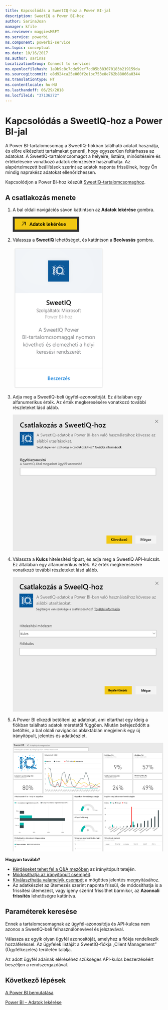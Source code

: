```yaml
---
title: Kapcsolódás a SweetIQ-hoz a Power BI-jal
description: SweetIQ a Power BI-hoz
author: SarinaJoan
manager: kfile
ms.reviewer: maggiesMSFT
ms.service: powerbi
ms.component: powerbi-service
ms.topic: conceptual
ms.date: 10/16/2017
ms.author: sarinas
LocalizationGroup: Connect to services
ms.openlocfilehash: 1a9b9c8c7cde59cf7cd05b383070183b219159da
ms.sourcegitcommit: e8d924ca25e060f2e1bc753e8e762b88066a0344
ms.translationtype: HT
ms.contentlocale: hu-HU
ms.lasthandoff: 06/29/2018
ms.locfileid: "37136272"
---
```

# <a name="connect-to-sweetiq-with-power-bi"></a>Kapcsolódás a SweetIQ-hoz a Power BI-jal
A Power BI-tartalomcsomag a SweetIQ-fiókban található adatait használja, és előre elkészített tartalmakat generál, hogy egyszerűen feltárhassa az adatokat. A SweetIQ-tartalomcsomagot a helyeire, listáira, minősítéseire és értékeléseire vonatkozó adatok elemzésére használhatja. Az alapértelmezett beállítások szerint az adatok naponta frissülnek, hogy Ön mindig naprakész adatokat ellenőrizhessen.

Kapcsolódjon a Power BI-hoz készült [SweetIQ-tartalomcsomaghoz](https://app.powerbi.com/groups/me/getdata/services/sweetiq).

## <a name="how-to-connect"></a>A csatlakozás menete
1. A bal oldali navigációs sávon kattintson az **Adatok lekérése** gombra.
   
    ![](media/service-connect-to-sweetiq/getdata.png)
2. Válassza a **SweetIQ** lehetőséget, és kattintson a **Beolvasás** gombra.
   
    ![](media/service-connect-to-sweetiq/sweetiq.png)
3. Adja meg a SweetIQ-beli ügyfél-azonosítóját. Ez általában egy alfanumerikus érték. Az érték megkeresésére vonatkozó további részleteket lásd alább.
   
    ![](media/service-connect-to-sweetiq/parameter.png)
4. Válassza a **Kulcs** hitelesítési típust, és adja meg a SweetIQ API-kulcsát. Ez általában egy alfanumerikus érték. Az érték megkeresésére vonatkozó további részleteket lásd alább.
   
    ![](media/service-connect-to-sweetiq/credentials.png)
5. A Power BI elkezdi betölteni az adatokat, ami eltarthat egy ideig a fiókban található adatok méretétől függően. Miután befejeződött a betöltés, a bal oldali navigációs ablaktáblán megjelenik egy új irányítópult, jelentés és adatkészlet.
   
    ![](media/service-connect-to-sweetiq/dashboard.png)

**Hogyan tovább?**

* [Kérdéseket tehet fel a Q&A mezőben](power-bi-q-and-a.md) az irányítópult tetején.
* [Módosíthatja az irányítópult csempéit](service-dashboard-edit-tile.md).
* [Kiválaszthatja valamelyik csempét](service-dashboard-tiles.md) a mögöttes jelentés megnyitásához.
* Az adatkészlet az ütemezés szerint naponta frissül, de módosíthatja is a frissítési ütemezést, vagy igény szerint frissíthet bármikor, az **Azonnali frissítés** lehetőségre kattintva.

## <a name="finding-parameters"></a>Paraméterek keresése
Ennek a tartalomcsomagnak az ügyfél-azonosítója és API-kulcsa nem azonos a SweetIQ-beli felhasználónevével és jelszavával.

Válassza az egyik olyan ügyfél azonosítóját, amelyhez a fiókja rendelkezik hozzáféréssel. Az ügyfelek listáját a SweetIQ-fiókja „Client Management” (Ügyfélkezelés) területén találja.

Az adott ügyfél adainak eléréséhez szükséges API-kulcs beszerzéséért beszéljen a rendszergazdával.

## <a name="next-steps"></a>Következő lépések
[A Power BI bemutatása](power-bi-overview.md)

[Power BI – Adatok lekérése](service-get-data.md)

